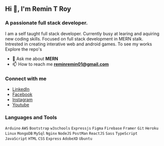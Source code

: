 ## Hi 👋, I'm Remin T Roy

### A passionate full stack developer.    
I am a self taught full stack developer. Currently busy at learing and aquiring new coding skills. Focused on full stack development in MERN stalk. Intrested in creating interative web and android games. To see my works Explore the repo's

- 💬 Ask me about **MERN**
- 📫 How to reach me **reminremin01@gmail.com**

### Connect with me
- [LinkedIn](https://linkedin.com/in/remin-t-roy)
- [Facebook](https://www.facebook.com/remin.troy)
- [Instagram](https://instagram.com/remin_t_roy)
- [Youtube](https://www.youtube.com/c/reminz)

### Languages and Tools 

`Arduino` `AWS` `Bootstrap` `w3schools` `Expressjs` `Figma` `Firebase` `Framer` `Git` `Heroku` `Linux` `MongoDB` `MySql` `Nginx` `NodeJS` `PostMan` `ReactJS` `Sass` `TypeScript` `JavaScript` `HTML` `CSS` `Express` `AdobeXD` `Ubuntu`



